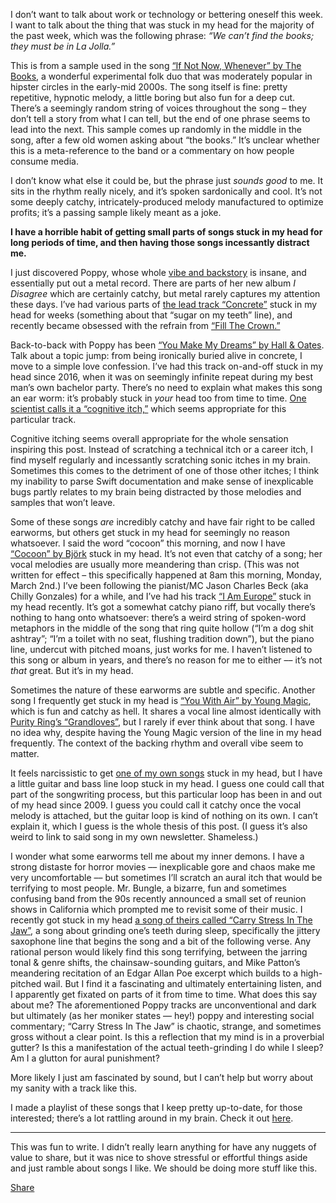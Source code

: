 <p>I don’t want to talk about work or technology or bettering oneself this week. I want to talk about the thing that was stuck in my head for the majority of the past week, which was the following phrase: <em>“We can’t find the books; they must be in La Jolla.”</em></p><p>This is from a sample used in the song <a href="https://music.apple.com/us/album/if-not-now-whenever/410842405?i=410842414">“If Not Now, Whenever” by The Books</a>, a wonderful experimental folk duo that was moderately popular in hipster circles in the early-mid 2000s. The song itself is fine: pretty repetitive, hypnotic melody, a little boring but also fun for a deep cut. There’s a seemingly random string of voices throughout the song – they don’t tell a story from what I can tell, but the end of one phrase seems to lead into the next. This sample comes up randomly in the middle in the song, after a few old women asking about “the books.” It’s unclear whether this is a meta-reference to the band or a commentary on how people consume media.</p><p>I don’t know what else it could be, but the phrase just <em>sounds good</em> to me. It sits in the rhythm really nicely, and it’s spoken sardonically and cool. It’s not some deeply catchy, intricately-produced melody manufactured to optimize profits; it’s a passing sample likely meant as a joke.</p><p><strong>I have a horrible habit of getting small parts of songs stuck in my head for long periods of time, and then having those songs incessantly distract me.</strong></p><p>I just discovered Poppy, whose whole <a href="https://pitchfork.com/reviews/albums/poppy-i-disagree/">vibe and backstory</a> is insane, and essentially put out a metal record. There are parts of her new album <em>I Disagree</em> which are certainly catchy, but metal rarely captures my attention these days. I’ve had various parts of <a href="https://music.apple.com/us/album/concrete/1481273823?i=1481273844">the lead track “Concrete”</a> stuck in my head for weeks (something about that “sugar on my teeth” line), and recently became obsessed with the refrain from <a href="https://music.apple.com/us/album/fill-the-crown/1481273823?i=1481274007">“Fill The Crown.”</a></p><p>Back-to-back with Poppy has been <a href="https://music.apple.com/us/album/you-make-my-dreams/273750173?i=273750245">“You Make My Dreams” by Hall &amp; Oates</a>. Talk about a topic jump: from being ironically buried alive in concrete, I move to a simple love confession. I’ve had this track on-and-off stuck in my head since 2016, when it was on seemingly infinite repeat during my best man’s own bachelor party. There’s no need to explain what makes this song an ear worm: it’s probably stuck in <em>your</em> head too from time to time. <a href="https://www.straightdope.com/columns/read/2901/why-do-songs-get-stuck-in-your-head/">One scientist calls it a “cognitive itch,”</a> which seems appropriate for this particular track.</p><p>Cognitive itching seems overall appropriate for the whole sensation inspiring this post. Instead of scratching a technical itch or a career itch, I find myself regularly and incessantly scratching sonic itches in my brain. Sometimes this comes to the detriment of one of those other itches; I think my inability to parse Swift documentation and make sense of inexplicable bugs partly relates to my brain being distracted by those melodies and samples that won’t leave.</p><p>Some of these songs <em>are</em> incredibly catchy and have fair right to be called earworms, but others get stuck in my head for seemingly no reason whatsoever. I said the word “cocoon” this morning, and now I have <a href="https://music.apple.com/us/album/cocoon/20920260?i=20920271">“Cocoon” by Björk</a> stuck in my head. It’s not even that catchy of a song; her vocal melodies are usually more meandering than crisp. (This was not written for effect – this specifically happened at 8am this morning, Monday, March 2nd.) I’ve been following the pianist/MC Jason Charles Beck (aka Chilly Gonzales) for a while, and I’ve had his track <a href="https://music.apple.com/us/album/i-am-europe/962969143?i=962969153">“I Am Europe”</a> stuck in my head recently. It’s got a somewhat catchy piano riff, but vocally there’s nothing to hang onto whatsoever: there’s a weird string of spoken-word metaphors in the middle of the song that ring quite hollow (“I’m a dog shit ashtray”; “I’m a toilet with no seat, flushing tradition down”), but the piano line, undercut with pitched moans, just works for me. I haven’t listened to this song or album in years, and there’s no reason for me to either –– it’s not <em>that</em> great. But it’s in my head.</p><p>Sometimes the nature of these earworms are subtle and specific. Another song I frequently get stuck in my head is <a href="https://music.apple.com/us/album/you-with-air/498847282?i=498847285">“You With Air” by Young Magic</a>, which is fun and catchy as hell. It shares a vocal line almost identically with <a href="https://music.apple.com/us/album/grandloves-feat-young-magic/540020916?i=540020924">Purity Ring’s “Grandloves”</a>, but I rarely if ever think about that song. I have no idea why, despite having the Young Magic version of the line in my head frequently. The context of the backing rhythm and overall vibe seem to matter.</p><p>It feels narcissistic to get <a href="https://music.apple.com/us/album/sun-loop/1451324257?i=1451324264">one of my own songs</a> stuck in my head, but I have a little guitar and bass line loop stuck in my head. I guess one could call that part of the songwriting process, but this particular loop has been in and out of my head since 2009. I guess you could call it catchy once the vocal melody is attached, but the guitar loop is kind of nothing on its own. I can’t explain it, which I guess is the whole thesis of this post. (I guess it’s also weird to link to said song in my own newsletter. Shameless.)</p><p>I wonder what some earworms tell me about my inner demons. I have a strong distaste for horror movies –– inexplicable gore and chaos make me very uncomfortable –– but sometimes I’ll scratch an aural itch that would be terrifying to most people. Mr. Bungle, a bizarre, fun and sometimes confusing band from the 90s recently announced a small set of reunion shows in California which prompted me to revisit some of their music. I recently got stuck in my head <a href="https://music.apple.com/us/album/carry-stress-in-the-jaw/358575638?i=358575688">a song of theirs called “Carry Stress In The Jaw”</a>, a song about grinding one’s teeth during sleep, specifically the jittery saxophone line that begins the song and a bit of the following verse. Any rational person would likely find this song terrifying, between the jarring tonal &amp; genre shifts, the chainsaw-sounding guitars, and Mike Patton’s meandering recitation of an Edgar Allan Poe excerpt which builds to a high-pitched wail. But I find it a fascinating and ultimately entertaining listen, and I apparently get fixated on parts of it from time to time. What does this say about me? The aforementioned Poppy tracks are unconventional and dark but ultimately (as her moniker states –– hey!) poppy and interesting social commentary; “Carry Stress In The Jaw” is chaotic, strange, and sometimes gross without a clear point. Is this a reflection that my mind is in a proverbial gutter? Is this a manifestation of the actual teeth-grinding I do while I sleep? Am I a glutton for aural punishment?</p><p>More likely I just am fascinated by sound, but I can’t help but worry about my sanity with a track like this.</p><p>I made a playlist of these songs that I keep pretty up-to-date, for those interested; there’s a lot rattling around in my brain. Check it out <a href="https://music.apple.com/us/playlist/earworms/pl.59ab7b0764e34a45b64984ac80e94ee6">here</a>.</p><div><hr></div><p>This was fun to write. I didn’t really learn anything for have any nuggets of value to share, but it was nice to shove stressful or effortful things aside and just ramble about songs I like. We should be doing more stuff like this.</p><p class="button-wrapper" data-attrs="{&quot;url&quot;:&quot;https://tonedeafcolorblind.substack.com/p/302-earworms-suck?&utm_source=substack&utm_medium=email&utm_content=share&action=share&quot;,&quot;text&quot;:&quot;Share&quot;,&quot;class&quot;:null}"><a class="button primary" href="https://tonedeafcolorblind.substack.com/p/302-earworms-suck?&utm_source=substack&utm_medium=email&utm_content=share&action=share"><span>Share</span></a></p>